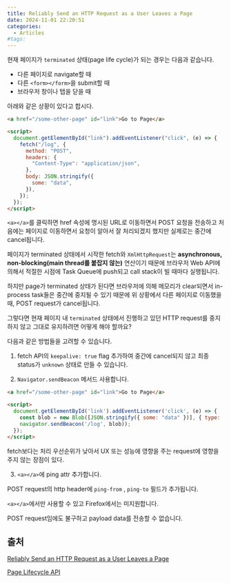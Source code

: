 ```yaml
---
title: Reliably Send an HTTP Request as a User Leaves a Page
date: 2024-11-01 22:20:51
categories:
  - Articles
#tags:
---
```

현재 페이지가 `terminated` 상태(page life cycle)가 되는 경우는 다음과 같습니다.

- 다른 페이지로 navigate할 때
- 다른 `<form></form>`을 submit할 때
- 브라우저 창이나 탭을 닫을 때

아래와 같은 상황이 있다고 합시다.

```html
<a href="/some-other-page" id="link">Go to Page</a>

<script>
  document.getElementById("link").addEventListener("click", (e) => {
    fetch("/log", {
      method: "POST",
      headers: {
        "Content-Type": "application/json",
      },
      body: JSON.stringify({
        some: "data",
      }),
    });
  });
</script>
```

`<a></a>`를 클릭하면 href 속성에 명시된 URL로 이동하면서 POST 요청을 전송하고 처음에는 페이지로 이동하면서 요청이 알아서 잘 처리되겠지 했지만 실제로는 중간에 cancel됩니다.

페이지가 terminated 상태에서 시작한 fetch와 `XmlHttpRequest`는 **asynchronous, non-blocking(main thread를 붙잡지 않는)** 연산이기 때문에 브라우저 Web API에 의해서 적절한 시점에 Task Queue에 push되고 call stack이 빌 때마다 실행됩니다.

하지만 page가 terminated 상태가 된다면 브라우저에 의해 메모리가 clear되면서 in-process task들은 중간에 중지될 수 있기 때문에 위 상황에서 다른 페이지로 이동했을 때, POST request가 cancel됩니다.

그렇다면 현재 페이지 내 `terminated` 상태에서 진행하고 있던 HTTP request를 중지하지 않고 그대로 유지하려면 어떻게 해야 할까요?

다음과 같은 방법들을 고려할 수 있습니다.

1. fetch API의 `keepalive: true` flag 추가하여 중간에 cancel되지 않고 최종 status가 `unknown` 상태로 만들 수 있습니다.

2. `Navigator.sendBeacon` 메서드 사용합니다.

```html
<a href="/some-other-page" id="link">Go to Page</a>

<script>
  document.getElementById('link').addEventListener('click', (e) => {
    const blob = new Blob([JSON.stringify({ some: "data" })], { type: 'application/json; charset=UTF-8' });
    navigator.sendBeacon('/log', blob));
  });
</script>
```

fetch보다는 처리 우선순위가 낮아서 UX 또는 성능에 영향을 주는 request에 영향을 주지 않는 장점이 있다.

3. `<a></a>`에 ping attr 추가합니다.

POST request의 http header에 `ping-from` , `ping-to` 필드가 추가됩니다.

`<a></a>`에서만 사용할 수 있고 Firefox에서는 미지원합니다.

POST request임에도 불구하고 payload data를 전송할 수 없습니다.

## 출처

[Reliably Send an HTTP Request as a User Leaves a Page](https://css-tricks.com/send-an-http-request-on-page-exit/)

[Page Lifecycle API](https://developer.chrome.com/articles/page-lifecycle-api/)
